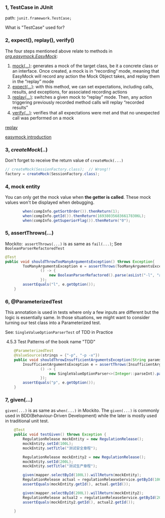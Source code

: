 ### 1,  TestCase in JUnit

path: `junit.framework.TestCase;`

What is "TestCase" used for? 

### 2,  expect(), replay(), verify()

The four steps mentioned above relate to methods in [*org.easymock.EasyMock*](http://easymock.org/api/org/easymock/EasyMock.html):

1. [mock(…)](http://easymock.org/api/org/easymock/EasyMock.html#mock-java.lang.Class-): generates a mock of the target class, be it a concrete class or an interface. Once created, a mock is in “recording” mode, meaning that EasyMock will record any action the Mock Object takes, and replay them in the “replay” mode
2. [expect(…)](http://easymock.org/api/org/easymock/EasyMock.html#expect-T-): with this method, we can set expectations, including calls, results, and exceptions, for associated recording actions
3. [replay(…)](http://easymock.org/api/org/easymock/EasyMock.html#replay-java.lang.Object...-): switches a given mock to “replay” mode. Then, any action triggering previously recorded method calls will replay “recorded results”
4. [verify(…)](http://easymock.org/api/org/easymock/EasyMock.html#verify-java.lang.Object...-): verifies that all expectations were met and that no unexpected call was performed on a mock

[replay](https://stackoverflow.com/questions/5987149/what-is-easymock-replay-used-for) 

[easymock introduction](https://www.baeldung.com/easymock)

### 3, *createMock*(..)

Don't forget to receive the return value of  `createMock(...)`

```java
// createMock(SessionFactory.class);  // Wrong!!
factory = createMock(SessionFactory.class);
```

### 4, mock entity

You can only get the mock value when **the getter is called**. These mock values won't be displayed when debugging.

```java
		when(compInfo.getSortOrder()).thenReturn(1);
		when(compInfo.getId()).thenReturn(1693803568366178306L);
		when(compInfo.getSuperiorFlag()).thenReturn("0");
```

### 5, assertThrows(...)

Mockito:` assertThrows(...)` is as same as `fail(...)`;  See `BooleanParserRefactoredTest`

```java
@Test    
public void shouldThrowTooManyArgumentsException() throws Exception{
        TooManyArgumentsException e = assertThrows(TooManyArgumentsException.class,
                () -> {
                    new BooleanParserRefactored().parse(asList("-l", "abc"), option("l"));
                });
        assertEquals("l", e.getOption());
    }
```

### 6, @ParameterizedTest

This annotation is used in tests where only a few inputs are different but the logic is essentially same. In those situations, we might want to consider turning our test class into a Parameterized test.

See: `SingleValueOptionParserTest` of TDD in Practice

​        4.5.3 Test Patterns of the book name "TDD"

```java
    @ParameterizedTest
    @ValueSource(strings = {"-p", "-p -x"})
    public void shouldThrowInsufficientArgumentsException(String params) {
        InsufficientArgumentsException e = assertThrows(InsufficientArgumentsException.class,
                () -> {
                    new SingleValueOptionParser<>(Integer::parseInt).parse(asList(params.split(" ")), option("p"));
                });
        assertEquals("p", e.getOption());
    }

```

### 7, given(...)

`given(...)` is as same as `when(...)` in Mockito. The `given(...)` is commonly used in BDD(Behaviour-Driven Development) while the later is mostly used in traditional unit test.

```java
	@Test
	public void testGiven() throws Exception {
		RegulationRelease mockEntity = new RegulationRelease();
		mockEntity.setId(100L);
		mockEntity.setTitle("测试安全章程");

		RegulationRelease mockEntity2 = new RegulationRelease();
		mockEntity.setId(200L);
		mockEntity.setTitle("测试生产章程");

		given(mapper.selectById(100L)).willReturn(mockEntity);
		RegulationRelease actual = regulationReleaseService.getById(100L);
		assertEquals(mockEntity.getId(), actual.getId());

		given(mapper.selectById(200L)).willReturn(mockEntity2);
		RegulationRelease actual2 = regulationReleaseService.getById(200L);
		assertEquals(mockEntity2.getId(), actual2.getId());

	}
```







